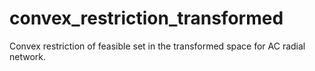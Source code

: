 # convex_restriction_transformed
Convex restriction of feasible set in the transformed space for AC radial network.
